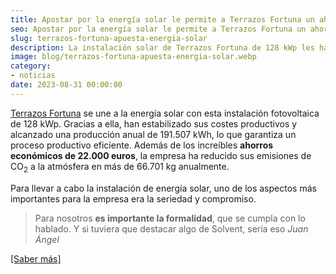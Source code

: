 ```yaml
---
title: Apostar por la energía solar le permite a Terrazos Fortuna un ahorro de 22.000 euros al año
seo: Apostar por la energía solar le permite a Terrazos Fortuna un ahorro de 22.000 euros al año - Ingeniería Solvent
slug: terrazos-fortuna-apuesta-energia-solar
description: La instalación solar de Terrazos Fortuna de 128 kWp les ha permitido estabilizar sus costes productivos
image: blog/terrazos-fortuna-apuesta-energia-solar.webp
category:
- noticias
date: 2023-08-31 00:00:00
---
```

[Terrazos Fortuna](https://www.terrazosfortuna.com/) se une a la energía solar con esta instalación fotovoltaica de 128 kWp. Gracias a ella, han estabilizado sus costes productivos y alcanzado una producción anual de 191.507 kWh, lo que garantiza un proceso productivo eficiente. Además de los increíbles **ahorros económicos de 22.000 euros**, la empresa ha reducido sus emisiones de CO<sub>2</sub> a la atmósfera en más de 66.701 kg anualmente.

Para llevar a cabo la instalación de energía solar, uno de los aspectos más importantes para la empresa era la seriedad y compromiso.

> Para nosotros **es importante la formalidad**, que se cumpla con lo hablado. Y si tuviera que destacar algo de Solvent, sería eso
> <cite>Juan Ángel</cite>

[[Saber más]](https://murciaeconomia.com/art/92627/apostar-por-la-energia-solar-le-permite-a-terrazos-fortuna-un-ahorro-de-22000-euros-al-ano)
